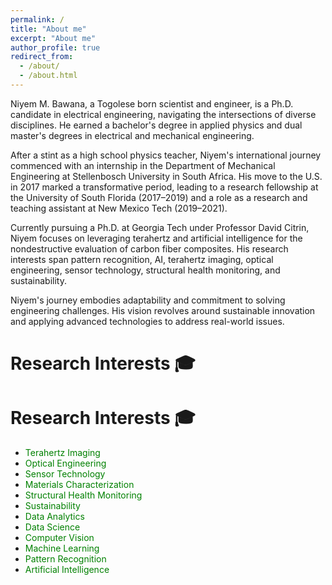 ```yaml
---
permalink: /
title: "About me"
excerpt: "About me"
author_profile: true
redirect_from: 
  - /about/
  - /about.html
---
```


Niyem M. Bawana, a Togolese born scientist and engineer, is a Ph.D. candidate in electrical engineering, navigating the intersections of diverse disciplines. He earned a bachelor's degree in applied physics and dual master's degrees in electrical and mechanical engineering.

After a stint as a high school physics teacher, Niyem's international journey commenced with an internship in the Department of Mechanical Engineering at Stellenbosch University in South Africa. His move to the U.S. in 2017 marked a transformative period, leading to a research fellowship at the University of South Florida (2017–2019) and a role as a research and teaching assistant at New Mexico Tech (2019–2021).

Currently pursuing a Ph.D. at Georgia Tech under Professor David Citrin, Niyem focuses on leveraging terahertz and artificial intelligence for the nondestructive evaluation of carbon fiber composites. His research interests span pattern recognition, AI, terahertz imaging, optical engineering, sensor technology, structural health monitoring, and sustainability.

Niyem's journey embodies adaptability and commitment to solving engineering challenges. His vision revolves around sustainable innovation and applying advanced technologies to address real-world issues.


Research Interests 🎓
======
# Research Interests 🎓
   - <span style="color: green;">Terahertz Imaging</span>
   - <span style="color: green;">Optical Engineering</span>
   - <span style="color: green;">Sensor Technology</span>
   - <span style="color: green;">Materials Characterization</span>
   - <span style="color: green;">Structural Health Monitoring</span>
   - <span style="color: green;">Sustainability</span>
   - <span style="color: green;">Data Analytics</span>
   - <span style="color: green;">Data Science</span>
   - <span style="color: green;">Computer Vision</span>
   - <span style="color: green;">Machine Learning</span>
   - <span style="color: green;">Pattern Recognition</span>
   - <span style="color: green;">Artificial Intelligence</span>

